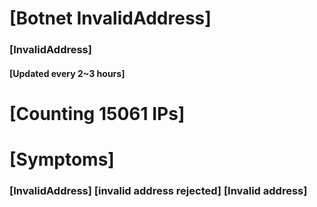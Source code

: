 # [Botnet InvalidAddress]
### [InvalidAddress]
#### [Updated every 2~3 hours]

# [Counting 15061 IPs]

# [Symptoms] 

###   [InvalidAddress] [invalid address rejected] [Invalid address]
